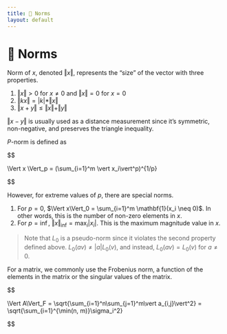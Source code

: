 ```yaml
---
title: 📌 Norms
layout: default
---
```


# 📌 Norms

Norm of $x$, denoted $\Vert x \Vert$, represents the “size” of the vector with three properties.
1.  $\Vert x \Vert > 0$ for $x \neq 0$ and $\Vert x \Vert = 0$ for $x = 0$
2.  $\Vert kx \Vert = \vert k \vert * \Vert x \Vert$
3.  $\Vert x + y \Vert \leq \Vert x \Vert + \Vert y \Vert$

$\Vert x-y \Vert$ is usually used as a distance measurement since it’s symmetric, non-negative, and preserves the triangle inequality.

$P$-norm is defined as 

$$

\Vert x \Vert_p = (\sum_{i=1}^m \vert x_i\vert^p)^{1/p}

$$

However, for extreme values of $p$, there are special norms.
1. For $p = 0$, $\Vert x\Vert_0 = \sum_{i=1}^m \mathbf{1}(x_i \neq 0)$. In other words, this is the number of non-zero elements in $x$.
2. For $p = \inf$, $\Vert x\Vert_{\inf} = \max_i \vert x_i\vert$. This is the maximum magnitude value in $x$.

>Note that $L_0$ is a pseudo-norm since it violates the second property defined above. $L_0(av) \neq \vert a\vert L_0(v)$, and instead, $L_0(av) = L_0(v)$ for $a \neq 0$.

For a matrix, we commonly use the Frobenius norm, a function of the elements in the matrix or the singular values of the matrix. 

$$

\Vert A\Vert_F = \sqrt{\sum_{i=1}^n\sum_{j=1}^m\vert a_{i,j}\vert^2} = \sqrt{\sum_{i=1}^{\min(n, m)}\sigma_i^2}

$$

